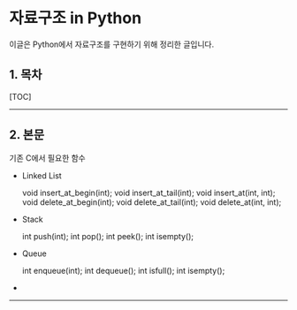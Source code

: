 # 자료구조 in Python

이글은 Python에서 자료구조를 구현하기 위해 정리한 글입니다.

## 1. 목차

[TOC]

---

## 2. 본문

기존 C에서 필요한 함수

- Linked List

  void insert_at_begin(int);
  void insert_at_tail(int);
  void insert_at(int, int);
  void delete_at_begin(int);
  void delete_at_tail(int);
  void delete_at(int, int);

- Stack

  int push(int);
  int pop();
  int peek();
  int isempty();

- Queue

  int enqueue(int);
  int dequeue();
  int isfull();
  int isempty();
  
- 

---

